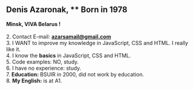## Denis Azaronak, ** Born in 1978
**Minsk, VIVA Belarus !**<br/><br/>
2. Contact E-mail: **azarsamail@gmail.com**<br/>
3. I WANT to improve my knowledge in JavaScript, CSS and HTML. I really like it.<br/>
4. I know the **basics** in JavaScript, CSS and HTML.<br/>
5. Code examples: NO, study.<br/>
6. I have no experience: study.<br/>
7. **Education:** BSUIR in 2000, did not work by education.<br/>
8. **My English:** is at A1.
